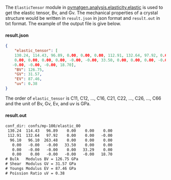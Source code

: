 The `ElasticTensor` module in [pymatgen.analysis.elasticity.elastic](https://pymatgen.org/pymatgen.analysis.elasticity.elastic.html) is used to get the elastic tensor, Bv, and Gv. The mechanical properties of a crystal structure would be written in `result.json` in json format and `result.out` in txt format. The example of the output file is give below.

#### result.json

```json
{
    "elastic_tensor": [
    130.24, 114.43, 96.89, 0.00, 0.00, 0.00, 112.91, 132.64, 97.92, 0.00, 0.00, -0.00, 96.10, 96.10, 263.48, 
    0.00, 0.00, 0.00, 0.00, -0.00, -0.00, 33.50, 0.00, 0.00, 0.00, -0.00, -0.00, 0.00, 33.29, 0.00, 0.00, 0.00, 
   -0.00, -0.00, -0.00, 18.70],
    "BV": 126.75,
    "GV": 31.57,
    "EV": 87.46,
    "uv": 0.38
}
```

The order of `elastic_tensor` is C11, C12, ..., C16, C21, C22, ..., C26, ..., C66 and the unit of Bv, Gv, Ev, and uv is GPa.

#### result.out

```txt
conf_dir: confs/mp-100/elastic_00
 130.24  114.43   96.89    0.00    0.00    0.00
 112.91  132.64   97.92    0.00    0.00   -0.00
  96.10   96.10  263.48    0.00    0.00    0.00
   0.00   -0.00   -0.00   33.50    0.00    0.00
   0.00   -0.00   -0.00    0.00   33.29    0.00
   0.00    0.00   -0.00   -0.00   -0.00   18.70
# Bulk   Modulus BV = 126.75 GPa
# Shear  Modulus GV = 31.57 GPa
# Youngs Modulus EV = 87.46 GPa
# Poission Ratio uV = 0.38
```

